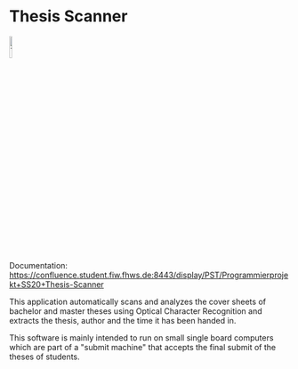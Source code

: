 # Thesis Scanner

<img src="https://raw.githubusercontent.com/LucaLanzo/ThesisScannerLogo/master/ThesisScannerLogo.JPG" alt="Thesis Scanner Logo" width="10%">

Documentation: https://confluence.student.fiw.fhws.de:8443/display/PST/Programmierprojekt+SS20+Thesis-Scanner

This application automatically scans and analyzes the cover sheets of bachelor and master theses using Optical Character Recognition and extracts the thesis, author and the time it has been handed in.

This software is mainly intended to run on small single board computers which are part of a "submit machine" that accepts the final submit of the theses of students.

